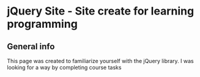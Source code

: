 # jQuery Site - Site create for learning programming

## General info
This page was created to familiarize yourself with the jQuery library. I was looking for a way by completing course tasks
